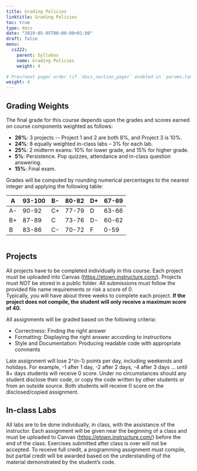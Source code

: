 ```yaml
---
title: Grading Policies
linktitle: Grading Policies
toc: true
type: docs
date: "2019-05-05T00:00:00+01:00"
draft: false
menu:
  cs222:
    parent: Syllabus
    name: Grading Policies
    weight: 4

# Prev/next pager order (if `docs_section_pager` enabled in `params.toml`)
weight: 4
---
```


## Grading Weights

The final grade for this course depends upon the grades and scores earned on course components weighted as follows:

*	**26%**: 3 projects -- Project 1 and 2 are both 8%, and Project 3 is 10%.
*	**24%**: 8 equally weighted in-class labs – 3% for each lab.
* **25%**: 2 midterm exams: 10% for lower grade, and 15% for higher grade.
*	**5%**: Persistence. Pop quizzes, attendance and in-class question answering.
*	**15%**: Final exam.

Grades will be computed by rounding numerical percentages to the nearest integer and applying the following table:

| A  | 93-100 | B- | 80-82 | D+ | 67-69 |
|----|--------|----|-------|----|-------|
| A- | 90-92  | C+ | 77-79 | D  | 63-66 |
| B+ | 87-89  | C  | 73-76 | D- | 60-62 |
| B  | 83-86  | C- | 70-72 | F  | 0-59  |

```Note that Canvas does not offer accurate calculation of your final weighted grade (e.g. the two midterm exams do not weigh equally), so students must compute their average by using the Canvas scores with the weights listed above.
```

## Projects

All projects have to be completed individually in this course.  Each project must be uploaded into Canvas (https://etown.instructure.com/).  Projects must *NOT* be stored in a public folder.  All submissions must follow the provided file name requirements or risk a score of 0.  
Typically, you will have about three weeks to complete each project. **If the project does not compile, the student will only receive a maximum score of 40.**

All assignments will be graded based on the following criteria:

* Correctness: Finding the right answer
* Formatting:	Displaying the right answer according to instructions
* Style and Documentation: Producing readable code with appropriate comments

Late assignment will lose 2^(n-1) points per day, including weekends and holidays. For example, -1 after 1 day, -2 after 2 days, -4 after 3 days … until 8+ days students will receive 0 score.  Under no circumstances should any student disclose their code, or copy the code written by other students or from an outside source. Both students will receive 0 score on the disclosed/copied assignment.

## In-class Labs

All labs are to be done individually, in class, with the assistance of the instructor. Each assignment will be given near the beginning of a class and must be uploaded to Canvas (https://etown.instructure.com/) before the end of the class. Exercises submitted after class is over will not be accepted. To receive full credit, a programming assignment must compile, but partial credit will be awarded based on the understanding of the material demonstrated by the student’s code.
